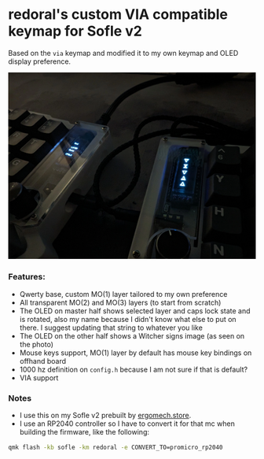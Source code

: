 # redoral's custom VIA compatible keymap for Sofle v2

Based on the `via` keymap and modified it to my own keymap and OLED display preference.

![Real life image of the OLEDs with this firmware](./screenshots/header.webp?raw=true "Header")

### Features:

-   Qwerty base, custom MO(1) layer tailored to my own preference
-   All transparent MO(2) and MO(3) layers (to start from scratch)
-   The OLED on master half shows selected layer and caps lock state and is rotated, also my name because I didn't know what else to put on there. I suggest updating that string to whatever you like
-   The OLED on the other half shows a Witcher signs image (as seen on the photo)
-   Mouse keys support, MO(1) layer by default has mouse key bindings on offhand board
-   1000 hz definition on `config.h` because I am not sure if that is default?
-   VIA support


### Notes

-   I use this on my Sofle v2 prebuilt by [ergomech.store](https://ergomech.store).
-   I use an RP2040 controller so I have to convert it for that mc when building the firmware, like the following:

```sh
qmk flash -kb sofle -km redoral -e CONVERT_TO=promicro_rp2040
```
